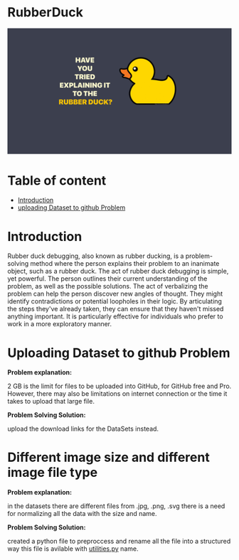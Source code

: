 # RubberDuck
![](./Documents/PIC/RubberDuck.png)
# Table of content
- [Introduction](#introduction)
- [uploading Dataset to github Problem](#)

# Introduction

Rubber duck debugging, also known as rubber ducking, is a problem-solving method where the person explains their problem to an inanimate object, such as a rubber duck. The act of rubber duck debugging is simple, yet powerful. The person outlines their current understanding of the problem, as well as the possible solutions. The act of verbalizing the problem can help the person discover new angles of thought. They might identify contradictions or potential loopholes in their logic. By articulating the steps they've already taken, they can ensure that they haven't missed anything important. It is particularly effective for individuals who prefer to work in a more exploratory manner.

# Uploading Dataset to github Problem

__Problem explanation:__ 

2 GB is the limit for files to be uploaded into GitHub, for GitHub free and Pro. However, there may also be limitations on internet connection or the time it takes to upload that large file.

__Problem Solving Solution:__

upload the download links for the DataSets instead.

# Different image size and different image file type

__Problem explanation:__ 

in the datasets there are different files from .jpg, .png, .svg there is a need for normalizing all the data with the size and name.

__Problem Solving Solution:__

created a python file to preproccess and rename all the file into a structured way this file is avilable with [utilities.py](./vars/utilities.py) name.
